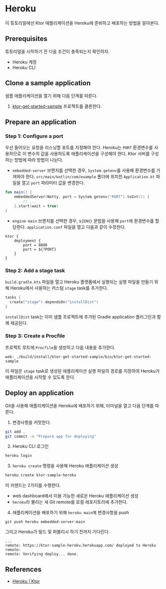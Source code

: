 # Heroku

이 튜토리얼에선 Ktor 애플리케이션을 Heroku에 준비하고 배포하는 방법을 알아본다.

## **Prerequisites**

튜토리얼을 시작하기 전 다음 조건이 충족되는지 확인하자.

- Heroku 계정
- Heroku CLI

## **Clone a sample application**

샘플 애플리케이션을 열기 위해 다음 단계를 따른다.

1. [ktor-get-started-sample](https://github.com/ktorio/ktor-get-started-sample) 프로젝트를 클론한다.

## **Prepare an application**

### **Step 1: Configure a port**

우선 들어오는 요청을 리스닝할 포트를 지정해야 한다. Heroku는 `PORT` 환경변수를 사용하므로 이 변수의 값을 사용하도록 애플리케이션을 구성해야 한다. Ktor 서버를 구성하는 방법에 따라 방법이 나뉜다.

- `embedded-server` 브랜치를 선택한 경우, `System.getenv`를 사용해 환경변수를 가져와야 한다. `src/main/kotlin/com/example` 폴더에
  위치한 `Application.kt` 파일을 열고 `port` 파라미터 값을 변경한다.

```kotlin
fun main() {
    embeddedServer(Netty, port = System.getenv("PORT").toInt()) {
        // ...
    }.start(wait = true)
}
```

- `engine-main` 브랜치를 선택한 경우, `${ENV}` 문법을 사용해 `port`에 환경변수를 할당한다. `application.conf` 파일을 열고 다음과 같이 수정한다.

```
ktor {
    deployment {
        port = 8080
        port = ${?PORT}
    }
}
```

### **Step 2: Add a stage task**

`build.gradle.kts` 파일을 열고 Heroku 플랫폼에서 실행되는 실행 파일을 만들기 위해 Heroku에서 사용하는 커스텀 `stage` task를 추가한다.

```kotlin
tasks {
  create("stage").dependsOn("installDist")
}
```

`installDist` task는 이미 샘플 프로젝트에 추가된 Gradle application 플러그인과 함께 제공된다.

### **Step 3: Create a Procfile**

프로젝트 루트에 `Procfile`을 생성하고 다음 내용을 추가한다.

```
web: ./build/install/ktor-get-started-sample/bin/ktor-get-started-sample
```

이 파일은 `stage` task로 생성된 애플리케이션 실행 파일의 경로를 지정하여 Heroku가 애플리케이션을 시작할 수 있도록 한다.

## **Deploy an application**

Git을 사용해 애플리케이션을 Heroku에 배포하기 위해, 터미널을 열고 다음 단계를 따른다.

1. 변경사항을 커밋한다.

```bash
git add .
git commit -m "Prepare app for deploying"
```

2. Heroku CLI 로그인

```bash
heroku login
```

3. `heroku create` 명령을 사용해 Heroku 애플리케이션 생성

```bash
heroku create ktor-sample-heroku
```

이 커맨드는 2가지를 수행한다.

- web dashboard에서 이용 가능한 새로운 Heroku 애플리케이션 생성
- `heroku`라 불리는 새 Git remote를 로컬 레포지토리에 추가한다.

4. 애플리케이션을 배포하기 위해 `heroku main`에 변경사항을 push

```shell
git push heroku embedded-server:main
```

그리고 Heroku가 빌드 및 퍼블리시 하기 전까지 기다린다.

```
...
remote: https://ktor-sample-heroku.herokuapp.com/ deployed to Heroku
remote:
remote: Verifying deploy... done.
```

## References

* [Heroku | Ktor](https://ktor.io/docs/heroku.html#deploy-app)